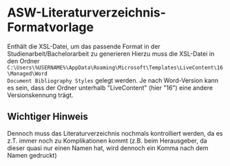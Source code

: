 # ASW-Literaturverzeichnis-Formatvorlage
Enthält die XSL-Datei, um das passende Format in der Studienarbeit/Bachelorarbeit zu generieren
Hierzu muss die XSL-Datei in den Ordner <code>C:\Users\\%USERNAME%\AppData\Roaming\Microsoft\Templates\LiveContent\16\Managed\Word Document Bibliography Styles</code> gelegt werden. Je nach Word-Version kann es sein, dass der Ordner unterhalb "LiveContent" (hier "16") eine andere Versionskennung trägt.

## Wichtiger Hinweis
Dennoch muss das Literaturverzeichnis nochmals kontrolliert werden, da es z.T. immer noch zu Komplikationen kommt (z.B. beim Herausgeber, da dieser quasi nur einen Namen hat, wird dennoch ein Komma nach dem Namen gedruckt)
